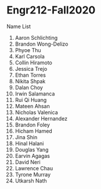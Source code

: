 # Engr212-Fall2020

Name List

1. Aaron Schlichting
2. Brandon Wong-Delizo
3. Phyoe Thu
4. Karl Carsola
5. Collin Hiramoto
6. Jessica Trejo
7. Ethan Torres
8. Nikita Shpak
9. Dalan Choy
10. Irwin Salamanca
11. Rui Qi Huang
12. Mateen Ahsan
13. Nicholas Valenica
14. Alexander Hernandez
15. Brandon Foley
16. Hicham Hamed
17. Jina Shin
18. Hinal Halani
19. Douglas Yang
20. Earvin Agagas
22. David Neri
30. Lawrence Chau
19. Tyrone Murray
19. Utkarsh Nath

